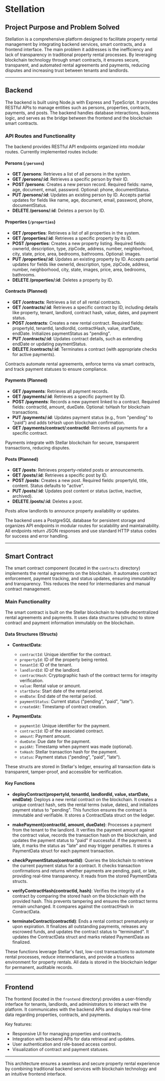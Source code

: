 # Stellation

## Project Purpose and Problem Solved

Stellation is a comprehensive platform designed to facilitate property rental management by integrating backend services, smart contracts, and a frontend interface. The main problem it addresses is the inefficiency and lack of transparency in traditional property rental processes. By leveraging blockchain technology through smart contracts, it ensures secure, transparent, and automated rental agreements and payments, reducing disputes and increasing trust between tenants and landlords.

---

## Backend

The backend is built using Node.js with Express and TypeScript. It provides RESTful APIs to manage entities such as persons, properties, contracts, payments, and posts. The backend handles database interactions, business logic, and serves as the bridge between the frontend and the blockchain smart contracts.

### API Routes and Functionality

The backend provides RESTful API endpoints organized into modular routes. Currently implemented routes include:

#### Persons (`/persons`)
- **GET /persons**: Retrieves a list of all persons in the system.
- **GET /persons/:id**: Retrieves a specific person by their ID.
- **POST /persons**: Creates a new person record. Required fields: name, age, document, email, password. Optional: phone, documentStatus.
- **PUT /persons/:id**: Updates an existing person by ID. Accepts partial updates for fields like name, age, document, email, password, phone, documentStatus.
- **DELETE /persons/:id**: Deletes a person by ID.

#### Properties (`/properties`)
- **GET /properties**: Retrieves a list of all properties in the system.
- **GET /properties/:id**: Retrieves a specific property by its ID.
- **POST /properties**: Creates a new property listing. Required fields: ownerId, description, type, zipCode, address, number, neighborhood, city, state, price, area, bedrooms, bathrooms. Optional: images.
- **PUT /properties/:id**: Updates an existing property by ID. Accepts partial updates for fields like ownerId, description, type, zipCode, address, number, neighborhood, city, state, images, price, area, bedrooms, bathrooms.
- **DELETE /properties/:id**: Deletes a property by ID.

#### Contracts (Planned)
- **GET /contracts**: Retrieves a list of all rental contracts.
- **GET /contracts/:id**: Retrieves a specific contract by ID, including details like property, tenant, landlord, contract hash, value, dates, and payment status.
- **POST /contracts**: Creates a new rental contract. Required fields: propertyId, tenantId, landlordId, contractHash, value, startDate, endDate. Initializes paymentStatus as "pending".
- **PUT /contracts/:id**: Updates contract details, such as extending endDate or updating paymentStatus.
- **DELETE /contracts/:id**: Terminates a contract (with appropriate checks for active payments).

Contracts automate rental agreements, enforce terms via smart contracts, and track payment statuses to ensure compliance.

#### Payments (Planned)
- **GET /payments**: Retrieves all payment records.
- **GET /payments/:id**: Retrieves a specific payment by ID.
- **POST /payments**: Records a new payment linked to a contract. Required fields: contractId, amount, dueDate. Optional: txHash for blockchain transactions.
- **PUT /payments/:id**: Updates payment status (e.g., from "pending" to "paid") and adds txHash upon blockchain confirmation.
- **GET /payments/contract/:contractId**: Retrieves all payments for a specific contract.

Payments integrate with Stellar blockchain for secure, transparent transactions, reducing disputes.

#### Posts (Planned)
- **GET /posts**: Retrieves property-related posts or announcements.
- **GET /posts/:id**: Retrieves a specific post by ID.
- **POST /posts**: Creates a new post. Required fields: propertyId, title, content. Status defaults to "active".
- **PUT /posts/:id**: Updates post content or status (active, inactive, archived).
- **DELETE /posts/:id**: Deletes a post.

Posts allow landlords to announce property availability or updates.

The backend uses a PostgreSQL database for persistent storage and organizes API endpoints in modular routes for scalability and maintainability. All endpoints return JSON responses and use standard HTTP status codes for success and error handling.

---

## Smart Contract

The smart contract component (located in the `contracts` directory) implements the rental agreements on the blockchain. It automates contract enforcement, payment tracking, and status updates, ensuring immutability and transparency. This reduces the need for intermediaries and manual contract management.

### Main Functionality

The smart contract is built on the Stellar blockchain to handle decentralized rental agreements and payments. It uses data structures (structs) to store contract and payment information immutably on the blockchain.

#### Data Structures (Structs)

- **ContractData**:
  - `contractId`: Unique identifier for the contract.
  - `propertyId`: ID of the property being rented.
  - `tenantId`: ID of the tenant.
  - `landlordId`: ID of the landlord.
  - `contractHash`: Cryptographic hash of the contract terms for integrity verification.
  - `value`: Rental value or amount.
  - `startDate`: Start date of the rental period.
  - `endDate`: End date of the rental period.
  - `paymentStatus`: Current status ("pending", "paid", "late").
  - `createdAt`: Timestamp of contract creation.

- **PaymentData**:
  - `paymentId`: Unique identifier for the payment.
  - `contractId`: ID of the associated contract.
  - `amount`: Payment amount.
  - `dueDate`: Due date for the payment.
  - `paidAt`: Timestamp when payment was made (optional).
  - `txHash`: Stellar transaction hash for the payment.
  - `status`: Payment status ("pending", "paid", "late").

These structs are stored in Stellar's ledger, ensuring all transaction data is transparent, tamper-proof, and accessible for verification.

#### Key Functions

- **deployContract(propertyId, tenantId, landlordId, value, startDate, endDate)**: Deploys a new rental contract on the blockchain. It creates a unique contract hash, sets the rental terms (value, dates), and initializes payment status to "pending". This function ensures the contract is immutable and verifiable. It stores a ContractData struct on the ledger.

- **makePayment(contractId, amount, dueDate)**: Processes a payment from the tenant to the landlord. It verifies the payment amount against the contract value, records the transaction hash on the blockchain, and updates the payment status to "paid" if successful. If the payment is late, it marks the status as "late" and may trigger penalties. It stores a PaymentData struct for each payment transaction.

- **checkPaymentStatus(contractId)**: Queries the blockchain to retrieve the current payment status for a contract. It checks transaction confirmations and returns whether payments are pending, paid, or late, providing real-time transparency. It reads from the stored PaymentData structs.

- **verifyContractHash(contractId, hash)**: Verifies the integrity of a contract by comparing the stored hash on the blockchain with the provided hash. This prevents tampering and ensures the contract terms remain unchanged. It compares against the contractHash in ContractData.

- **terminateContract(contractId)**: Ends a rental contract prematurely or upon expiration. It finalizes all outstanding payments, releases any escrowed funds, and updates the contract status to "terminated". It updates the ContractData struct and marks related PaymentData as finalized.

These functions leverage Stellar's fast, low-cost transactions to automate rental processes, reduce intermediaries, and provide a trustless environment for property rentals. All data is stored in the blockchain ledger for permanent, auditable records.

---

## Frontend

The frontend (located in the `frontend` directory) provides a user-friendly interface for tenants, landlords, and administrators to interact with the platform. It communicates with the backend APIs and displays real-time data regarding properties, contracts, and payments.

Key features:
- Responsive UI for managing properties and contracts.
- Integration with backend APIs for data retrieval and updates.
- User authentication and role-based access control.
- Visualization of contract and payment statuses.

---

This architecture ensures a seamless and secure property rental experience by combining traditional backend services with blockchain technology and an intuitive frontend interface.
